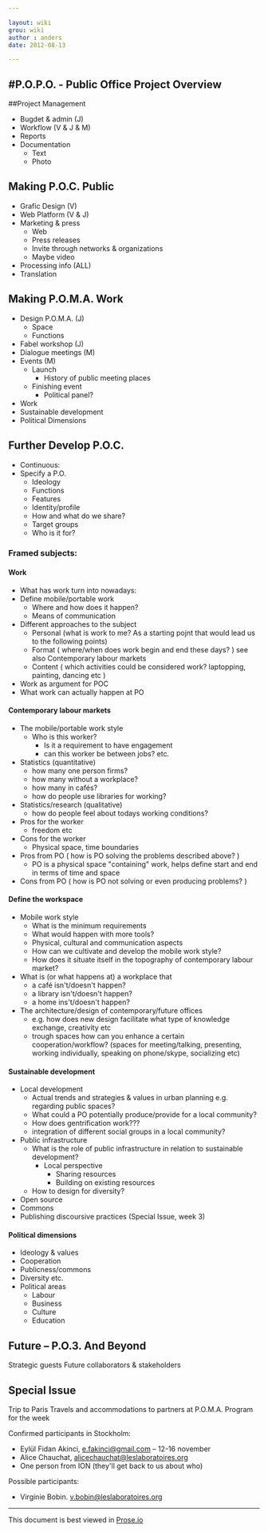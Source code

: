 ```yaml
---

layout: wiki  
grou: wiki  
author : anders  
date: 2012-08-13  

---
```


#P.O.P.O. - Public Office Project Overview
-----  

##Project Management

* Bugdet & admin (J)
* Workflow (V & J & M)
* Reports
* Documentation
	* Text
	* Photo

## Making P.O.C. Public

* Grafic Design (V)
* Web Platform (V & J)
* Marketing & press
	* Web
	* Press releases
	* Invite through networks & organizations
	* Maybe video
* Processing info (ALL)
* Translation

## Making P.O.M.A. Work

* Design P.O.M.A. (J)
	* Space
	* Functions
* Fabel workshop (J)
* Dialogue meetings (M)
* Events (M)
	* Launch
    	* History of public meeting places
    * Finishing event
		* Political panel?
* Work
* Sustainable development
* Political Dimensions

## Further Develop P.O.C.

* Continuous:
* Specify a P.O.
	* Ideology
	* Functions
	* Features
	* Identity/profile
	* How and what do we share?
	* Target groups
	* Who is it for?

### Framed subjects:

#### Work

* What has work turn into nowadays:
* Define mobile/portable work
	* Where and how does it happen?
	* Means of communication
* Different approaches to the subject
	* Personal (what is work to me? As a starting pojnt that would lead us to the following points)
	* Format ( where/when does work begin and end these days? ) see also Contemporary labour markets
	* Content ( which activities could be considered work? laptopping, painting, dancing etc )
* Work as argument for POC
* What work can actually happen at PO

#### Contemporary labour markets

* The mobile/portable work style
	* Who is this worker?
		* Is it a requirement to have engagement
        * can this worker be between jobs? etc.
* Statistics (quantitative)
	* how many one person firms?
	* how many without a workplace? 
	* how many in cafés? 
	* how do people use libraries for working?
* Statistics/research (qualitative)
	* how do people feel about todays working conditions?
* Pros for the worker
	* freedom etc
* Cons for the worker
	* Physical space, time boundaries
* Pros from PO ( how is PO solving the problems described above? )
	* PO is a physical space "containing" work, helps define start and end in terms of time and space
* Cons from PO ( how is PO not solving or even producing problems? )

#### Define the workspace

* Mobile work style
	* What is the minimum requirements
	* What would happen with more tools?
	* Physical, cultural and communication aspects
	* How can we cultivate and develop the mobile work style?
	* How does it situate itself in the topography of contemporary labour market?
*	What is (or what happens at) a workplace that
	* a café isn't/doesn't happen?
	* a library isn't/doesn't happen?
	* a home ins't/doesn't happen?
*	The architecture/design of contemporary/future offices
	* e.g. how does new design facilitate what type of knowledge exchange, creativity etc
	* trough spaces how can you enhance a certain cooperation/workflow? (spaces for meeting/talking, presenting, working individually, speaking on phone/skype, socializing etc)

#### Sustainable development

* Local development
	* Actual trends and strategies & values in urban planning e.g. regarding public spaces?
	* What could a PO potentially produce/provide for a local community?
	* How does gentrification work???
	* integration of different social groups in a local community?
* Public infrastructure
	* What is the role of public infrastructure in relation to sustainable development?
		* Local perspective
			* Sharing resources
			* Building on existing resources
	* How to design for diversity?
* Open source
* Commons
* Publishing discoursive practices (Special Issue, week 3)

#### Political dimensions
* Ideology & values
* Cooperation
* Publicness/commons
* Diversity etc.
* Political areas
	* Labour
	* Business
	* Culture
	* Education

## Future – P.O.3. And Beyond

Strategic guests
Future collaborators & stakeholders

## Special Issue
Trip to Paris 
Travels and accommodations to partners at P.O.M.A.
Program for the week

Confirmed participants in Stockholm:

* Eylül Fidan Akinci, <e.fakinci@gmail.com> – 12-16 november  
* Alice Chauchat, <alicechauchat@leslaboratoires.org>
* One person from ION (they'll get back to us about who)  

Possible participants:  

* Virginie Bobin. <v.bobin@leslaboratoires.org>  

------
This document is best viewed in [Prose.io](http://prose.io/#dilettant/thepublicoffice/blob/master/wiki/postit-session-draft.md)  